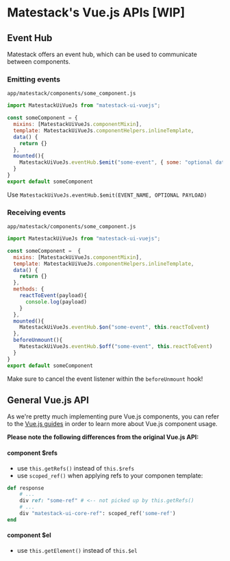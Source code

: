 # Matestack's Vue.js APIs \[WIP]

## Event Hub

Matestack offers an event hub, which can be used to communicate between components.

### Emitting events

`app/matestack/components/some_component.js`

```javascript
import MatestackUiVueJs from "matestack-ui-vuejs";

const someComponent = {
  mixins: [MatestackUiVueJs.componentMixin],
  template: MatestackUiVueJs.componentHelpers.inlineTemplate,
  data() {
    return {}
  },
  mounted(){
    MatestackUiVueJs.eventHub.$emit("some-event", { some: "optional data" })
  }
}
export default someComponent
```

Use `MatestackUiVueJs.eventHub.$emit(EVENT_NAME, OPTIONAL PAYLOAD)`

### Receiving events

`app/matestack/components/some_component.js`

```javascript
import MatestackUiVueJs from "matestack-ui-vuejs";

const someComponent =  {
  mixins: [MatestackUiVueJs.componentMixin],
  template: MatestackUiVueJs.componentHelpers.inlineTemplate,
  data() {
    return {}
  },
  methods: {
    reactToEvent(payload){
      console.log(payload)
    }
  },
  mounted(){
    MatestackUiVueJs.eventHub.$on("some-event", this.reactToEvent)
  },
  beforeUnmount(){
    MatestackUiVueJs.eventHub.$off("some-event", this.reactToEvent)
  }
}
export default someComponent
```

Make sure to cancel the event listener within the `beforeUnmount` hook!

## General Vue.js API

As we're pretty much implementing pure Vue.js components, you can refer to the [Vue.js guides](https://vuejs.org/v3/guide/) in order to learn more about Vue.js component usage.

**Please note the following differences from the original Vue.js API:**

#### component $refs

* use `this.getRefs()` instead of `this.$refs`
* use `scoped_ref()` when applying refs to your componen template:

```ruby
def response
    # ...
    div ref: "some-ref" # <-- not picked up by this.getRefs()
    # ...
    div "matestack-ui-core-ref": scoped_ref('some-ref')
end
```

#### component $el

* use `this.getElement()` instead of `this.$el`
